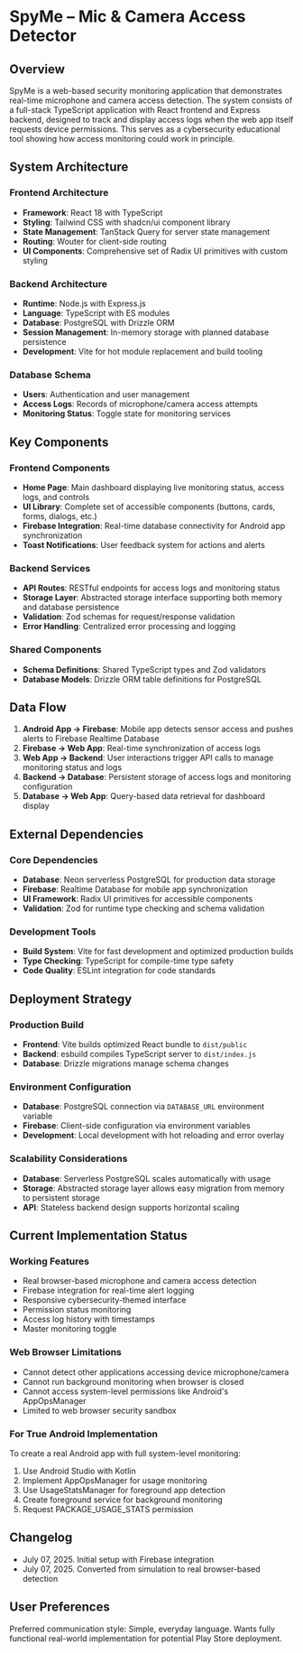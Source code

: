 # SpyMe – Mic & Camera Access Detector

## Overview

SpyMe is a web-based security monitoring application that demonstrates real-time microphone and camera access detection. The system consists of a full-stack TypeScript application with React frontend and Express backend, designed to track and display access logs when the web app itself requests device permissions. This serves as a cybersecurity educational tool showing how access monitoring could work in principle.

## System Architecture

### Frontend Architecture
- **Framework**: React 18 with TypeScript
- **Styling**: Tailwind CSS with shadcn/ui component library
- **State Management**: TanStack Query for server state management
- **Routing**: Wouter for client-side routing
- **UI Components**: Comprehensive set of Radix UI primitives with custom styling

### Backend Architecture
- **Runtime**: Node.js with Express.js
- **Language**: TypeScript with ES modules
- **Database**: PostgreSQL with Drizzle ORM
- **Session Management**: In-memory storage with planned database persistence
- **Development**: Vite for hot module replacement and build tooling

### Database Schema
- **Users**: Authentication and user management
- **Access Logs**: Records of microphone/camera access attempts
- **Monitoring Status**: Toggle state for monitoring services

## Key Components

### Frontend Components
- **Home Page**: Main dashboard displaying live monitoring status, access logs, and controls
- **UI Library**: Complete set of accessible components (buttons, cards, forms, dialogs, etc.)
- **Firebase Integration**: Real-time database connectivity for Android app synchronization
- **Toast Notifications**: User feedback system for actions and alerts

### Backend Services
- **API Routes**: RESTful endpoints for access logs and monitoring status
- **Storage Layer**: Abstracted storage interface supporting both memory and database persistence
- **Validation**: Zod schemas for request/response validation
- **Error Handling**: Centralized error processing and logging

### Shared Components
- **Schema Definitions**: Shared TypeScript types and Zod validators
- **Database Models**: Drizzle ORM table definitions for PostgreSQL

## Data Flow

1. **Android App → Firebase**: Mobile app detects sensor access and pushes alerts to Firebase Realtime Database
2. **Firebase → Web App**: Real-time synchronization of access logs
3. **Web App → Backend**: User interactions trigger API calls to manage monitoring status and logs
4. **Backend → Database**: Persistent storage of access logs and monitoring configuration
5. **Database → Web App**: Query-based data retrieval for dashboard display

## External Dependencies

### Core Dependencies
- **Database**: Neon serverless PostgreSQL for production data storage
- **Firebase**: Realtime Database for mobile app synchronization
- **UI Framework**: Radix UI primitives for accessible components
- **Validation**: Zod for runtime type checking and schema validation

### Development Tools
- **Build System**: Vite for fast development and optimized production builds
- **Type Checking**: TypeScript for compile-time type safety
- **Code Quality**: ESLint integration for code standards

## Deployment Strategy

### Production Build
- **Frontend**: Vite builds optimized React bundle to `dist/public`
- **Backend**: esbuild compiles TypeScript server to `dist/index.js`
- **Database**: Drizzle migrations manage schema changes

### Environment Configuration
- **Database**: PostgreSQL connection via `DATABASE_URL` environment variable
- **Firebase**: Client-side configuration via environment variables
- **Development**: Local development with hot reloading and error overlay

### Scalability Considerations
- **Database**: Serverless PostgreSQL scales automatically with usage
- **Storage**: Abstracted storage layer allows easy migration from memory to persistent storage
- **API**: Stateless backend design supports horizontal scaling

## Current Implementation Status

### Working Features
- Real browser-based microphone and camera access detection
- Firebase integration for real-time alert logging
- Responsive cybersecurity-themed interface
- Permission status monitoring
- Access log history with timestamps
- Master monitoring toggle

### Web Browser Limitations
- Cannot detect other applications accessing device microphone/camera
- Cannot run background monitoring when browser is closed
- Cannot access system-level permissions like Android's AppOpsManager
- Limited to web browser security sandbox

### For True Android Implementation
To create a real Android app with full system-level monitoring:
1. Use Android Studio with Kotlin
2. Implement AppOpsManager for usage monitoring
3. Use UsageStatsManager for foreground app detection
4. Create foreground service for background monitoring
5. Request PACKAGE_USAGE_STATS permission

## Changelog

- July 07, 2025. Initial setup with Firebase integration
- July 07, 2025. Converted from simulation to real browser-based detection

## User Preferences

Preferred communication style: Simple, everyday language.
Wants fully functional real-world implementation for potential Play Store deployment.